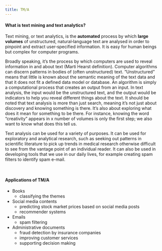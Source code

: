 ```yaml
---
title: TM/A
---
```


#### What is text mining and text analytics?
Text mining, or text analytics, is the **automated** process by which **large volumes** of unstructured, natural‐language text are analysed in order to pinpoint and extract user‐specified information. It is easy for human beings but complex for computer programs.

Broadly speaking, it’s the process by which computers are used to reveal information in and about text (Marti Hearst definition). Computer algorithms can discern patterns in bodies of (often unstructured) text. ”Unstructured” means that little is known about the semantic meaning of the text data and that it does not fit a defined data model or database. An algorithm is simply a computational process that creates an output from an input. In text analysis, the input would be the unstructured text, and the output would be indicators to help you reveal different things about the text. It should be noted that text analysis is more than just search, meaning it’s not just about discovery and knowing something is there. It’s also about exploring what does it mean for something to be there. For instance, knowing the word “creativity” appears in x number of volumes is only the first step; we also want to know what does this tell us. 

Text analysis can be used for a variety of purposes. It can be used for exploratory and analytical research, such as seeking out patterns in scientific literature to pick up trends in medical research otherwise difficult to see from the vantage point of an individual reader. It can also be used in developing tools that we use in our daily lives, for example creating spam filters to identify spam e-mail.

<br> 

#### Applications of TM/A
* Books
  * classifying the themes
* Social media contents
  * predicting stock market prices based on social media posts
  * recommender systems
* Emails
  * spam filtering
* Administrative documents
  * fraud detection by insurance companies
  * improving customer services
  * supporting decision making
